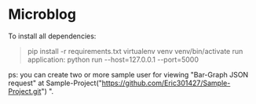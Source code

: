 # Microblog

To install all dependencies:
  >pip install -r requirements.txt
  >virtualenv venv
  >venv/bin/activate
run application: 
  >python run --host=127.0.0.1 --port=5000

ps: you can create two or more sample user for viewing "Bar-Graph JSON request" at Sample-Project("https://github.com/Eric301427/Sample-Project.git") ".
